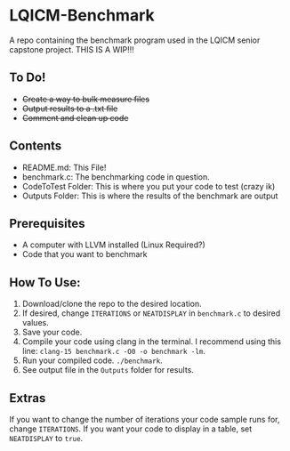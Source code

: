 # LQICM-Benchmark
A repo containing the benchmark program used in the LQICM senior capstone project. THIS IS A WIP!!!

## To Do!
- ~~Create a way to bulk measure files~~
- ~~Output results to a .txt file~~
- ~~Comment and clean up code~~

## Contents
- README.md: This File!
- benchmark.c: The benchmarking code in question.
- CodeToTest Folder: This is where you put your code to test (crazy ik)
- Outputs Folder: This is where the results of the benchmark are output

## Prerequisites
- A computer with LLVM installed (Linux Required?)
- Code that you want to benchmark

## How To Use:
1. Download/clone the repo to the desired location.
2. If desired, change `ITERATIONS` or `NEATDISPLAY` in `benchmark.c` to desired values.
4. Save your code.
5. Compile your code using clang in the terminal. I recommend using this line: `clang-15 benchmark.c -O0 -o benchmark -lm`.
6. Run your compiled code. `./benchmark`.
7. See output file in the `Outputs` folder for results.

## Extras
If you want to change the number of iterations your code sample runs for, change `ITERATIONS`.
If you want your code to display in a table, set `NEATDISPLAY` to `true`.

